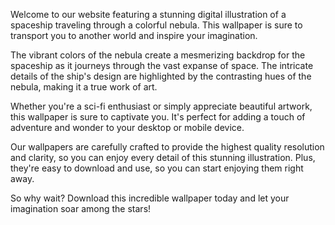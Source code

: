 <!--
Write me content for website with wallpaper "A digital illustration of a spaceship traveling through a colorful nebula."
-->

<!--font:Montserrat-->

Welcome to our website featuring a stunning digital illustration of a spaceship traveling through a colorful nebula. This wallpaper is sure to transport you to another world and inspire your imagination.

The vibrant colors of the nebula create a mesmerizing backdrop for the spaceship as it journeys through the vast expanse of space. The intricate details of the ship's design are highlighted by the contrasting hues of the nebula, making it a true work of art.

Whether you're a sci-fi enthusiast or simply appreciate beautiful artwork, this wallpaper is sure to captivate you. It's perfect for adding a touch of adventure and wonder to your desktop or mobile device.

Our wallpapers are carefully crafted to provide the highest quality resolution and clarity, so you can enjoy every detail of this stunning illustration. Plus, they're easy to download and use, so you can start enjoying them right away.

So why wait? Download this incredible wallpaper today and let your imagination soar among the stars!
